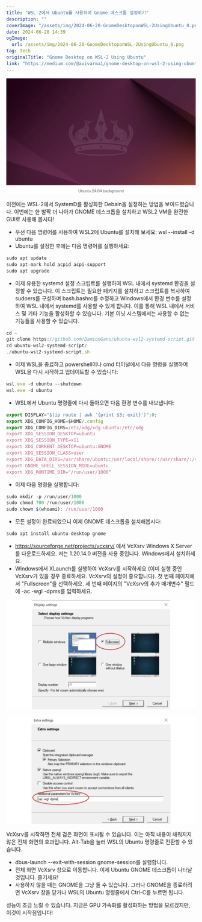 ```yaml
---
title: "WSL-2에서 Ubuntu를 사용하여 Gnome 데스크톱 설정하기"
description: ""
coverImage: "/assets/img/2024-06-20-GnomeDesktoponWSL-2UsingUbuntu_0.png"
date: 2024-06-20 14:39
ogImage: 
  url: /assets/img/2024-06-20-GnomeDesktoponWSL-2UsingUbuntu_0.png
tag: Tech
originalTitle: "Gnome Desktop on WSL-2 Using Ubuntu"
link: "https://medium.com/@avivarma1/gnome-desktop-on-wsl-2-using-ubuntu-db77635ed2aa"
---
```



<img src="/assets/img/2024-06-20-GnomeDesktoponWSL-2UsingUbuntu_0.png" />

이전에는 WSL-2에서 SystemD를 활성화한 Debain을 설정하는 방법을 보여드렸습니다. 이번에는 한 발짝 더 나아가 GNOME 데스크톱을 설치하고 WSL2 VM을 완전한 GUI로 사용해 봅시다!

- 우선 다음 명령어를 사용하여 WSL2에 Ubuntu를 설치해 보세요: wsl --install -d ubuntu
- Ubuntu를 설정한 후에는 다음 명령어를 실행하세요:

```js
sudo apt update
sudo apt-mark hold acpid acpi-support
sudo apt upgrade
```

<div class="content-ad"></div>

- 이제 유용한 systemd 설정 스크립트를 실행하여 WSL 내에서 systemd 환경을 설정할 수 있습니다. 이 스크립트는 필요한 패키지를 설치하고 스크립트를 복사하여 sudoers를 구성하며 bash.bashrc를 수정하고 Windows에서 환경 변수를 설정하여 WSL 내에서 systemd를 사용할 수 있게 합니다. 이를 통해 WSL 내에서 서비스 및 기타 기능을 활성화할 수 있습니다. 기본 이닛 시스템에서는 사용할 수 없는 기능들을 사용할 수 있습니다.

```js
cd ~
git clone https://github.com/DamionGans/ubuntu-wsl2-systemd-script.git
cd ubuntu-wsl2-systemd-script/
./ubuntu-wsl2-systemd-script.sh
```

- 이제 WSL을 종료하고 powershell이나 cmd 터미널에서 다음 명령을 실행하여 WSL을 다시 시작하고 업데이트할 수 있습니다:

```js
wsl.exe -d ubuntu --shutdown
wsl.exe -d ubuntu
```

<div class="content-ad"></div>

- WSL에서 Ubuntu 명령줄에 다시 돌아오면 다음 환경 변수를 내보냅니다:

```js
export DISPLAY="$(ip route | awk '{print $3; exit}')":0;
export XDG_CONFIG_HOME=$HOME/.config
export XDG_CONFIG_DIRS=/etc/xdg/xdg-ubuntu:/etc/xdg
export XDG_SESSION_DESKTOP=ubuntu
export XDG_SESSION_TYPE=x11
export XDG_CURRENT_DESKTOP=ubuntu:GNOME
export XDG_SESSION_CLASS=user
export XDG_DATA_DIRS=/usr/share/ubuntu:/usr/local/share/:/usr/share/:/var/lib/snapd/desktop
export GNOME_SHELL_SESSION_MODE=ubuntu
export XDG_RUNTIME_DIR="/run/user/1000"
```

- 이제 다음 명령을 실행합니다:

```js
sudo mkdir -p /run/user/1000
sudo chmod 700 /run/user/1000
sudo chown $(whoami): /run/user/1000
```

<div class="content-ad"></div>

- 모든 설정이 완료되었으니 이제 GNOME 데스크톱을 설치해봅시다:

```js
sudo apt install ubuntu-desktop gnome
```

- https://sourceforge.net/projects/vcxsrv/ 에서 VcXsrv Windows X Server를 다운로드하세요. 저는 1.20.14.0 버전을 사용 중입니다. Windows에서 설치하세요.
- Windows에서 XLaunch를 실행하여 VcXsrv를 시작하세요 (이미 실행 중인 VcXsrv가 있을 경우 종료하세요. VcXsrv의 설정이 중요합니다). 첫 번째 페이지에서 "Fullscreen"을 선택하세요. 세 번째 페이지의 "VcXsrv의 추가 매개변수" 필드에 -ac -wgl -dpms를 입력하세요.

![이미지](/assets/img/2024-06-20-GnomeDesktoponWSL-2UsingUbuntu_1.png)

<div class="content-ad"></div>


![이미지](/assets/img/2024-06-20-GnomeDesktoponWSL-2UsingUbuntu_2.png)

VcXsrv를 시작하면 전체 검은 화면이 표시될 수 있습니다. 이는 아직 내용이 채워지지 않은 전체 화면의 효과입니다. Alt-Tab을 눌러 WSL의 Ubuntu 명령줄로 전환할 수 있습니다.

- dbus-launch --exit-with-session gnome-session를 실행합니다.
- 전체 화면 VcXsrv 창으로 이동합니다. 이제 Ubuntu GNOME 데스크톱이 나타날 것입니다. 즐기세요!
- 사용하지 않을 때는 GNOME을 그냥 둘 수 있습니다. 그러나 GNOME을 종료하려면 VcXsrv 창을 닫거나 WSL의 Ubuntu 명령줄에서 Ctrl-C를 누르면 됩니다.

성능이 조금 느릴 수 있습니다. 지금은 GPU 가속화를 활성화하는 방법을 모르겠지만, 이것이 시작점입니다!
